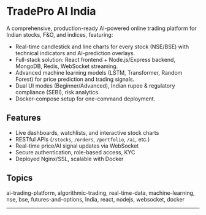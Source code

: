   # TradePro AI India

A comprehensive, production-ready AI-powered online trading platform for Indian stocks, F&O, and indices, featuring:

- Real-time candlestick and line charts for every stock (NSE/BSE) with technical indicators and AI-prediction overlays.
- Full-stack solution: React frontend + Node.js/Express backend, MongoDB, Redis, WebSocket streaming.
- Advanced machine learning models (LSTM, Transformer, Random Forest) for price prediction and trading signals.
- Dual UI modes (Beginner/Advanced), Indian rupee & regulatory compliance (SEBI), risk analytics.
- Docker-compose setup for one-command deployment.

## Features

- Live dashboards, watchlists, and interactive stock charts
- RESTful APIs (`/stocks`, `/orders`, `/portfolio`, `/ai`, etc.)
- Real-time price/AI signal updates via WebSocket
- Secure authentication, role-based access, KYC
- Deployed Nginx/SSL, scalable with Docker

## Topics

ai-trading-platform, algorithmic-trading, real-time-data, machine-learning, nse, bse, futures-and-options, India, react, nodejs, websocket, docker

---
